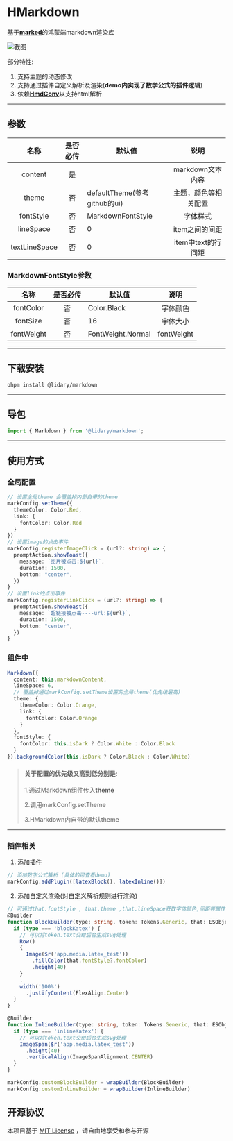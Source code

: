 # HMarkdown

基于[**marked**](https://github.com/markedjs/marked)的鸿蒙端markdown渲染库

![截图](https://github.com/lidary-byte/HMarkdown/blob/main/screen/image2.gif)

部分特性:

1. 支持主题的动态修改
2. 支持通过插件自定义解析及渲染(**demo内实现了数学公式的插件逻辑**)
3. 依赖[**HmdConv**](https://ohpm.openharmony.cn/#/cn/detail/@rv%2Fhmd-conv)以支持html解析
---

## 参数

|      名称       | 是否必传 | 默认值                     |      说明       |
|:-------------:|:----:|-------------------------|:-------------:|
|    content    |  是   |                         | markdown文本内容  |
|     theme     |  否   | defaultTheme(参考github的ui) |  主题，颜色等相关配置   | 
|   fontStyle   |  否   | MarkdownFontStyle       |     字体样式      | 
|   lineSpace   |  否   | 0                       |   item之间的间距   | 
| textLineSpace |  否   | 0                       | item中text的行间距 | 

### MarkdownFontStyle参数

|      名称       | 是否必传 | 默认值        |      说明       |
|:-------------:|:----:|------------|:-------------:|
|   fontColor   |  否   | Color.Black |     字体颜色      |
|   fontSize    |  否   | 16         |     字体大小      | 
|   fontWeight   |  否   |    FontWeight.Normal        |     fontWeight      | 


---

## 下载安装

```
ohpm install @lidary/markdown
```

---

## 导包

```typescript
import { Markdown } from '@lidary/markdown';
```

---

## 使用方式

### 全局配置

```typescript
// 设置全局theme 会覆盖掉内部自带的theme
markConfig.setTheme({
  themeColor: Color.Red,
  link: {
    fontColor: Color.Red
  }
})
// 设置image的点击事件
markConfig.registerImageClick = (url?: string) => {
  promptAction.showToast({
    message: `图片被点击:${url}`,
    duration: 1500,
    bottom: "center",
  })
}
// 设置link的点击事件
markConfig.registerLinkClick = (url?: string) => {
  promptAction.showToast({
    message: `超链接被点击----url:${url}`,
    duration: 1500,
    bottom: "center",
  })
}
```

### 组件中

```typescript
Markdown({
  content: this.markdownContent,
  lineSpace: 6,
  // 覆盖掉通过markConfig.setTheme设置的全局theme(优先级最高)
  theme: {
    themeColor: Color.Orange,
    link: {
      fontColor: Color.Orange
    }
  },
  fontStyle: {
    fontColor: this.isDark ? Color.White : Color.Black
  }
}).backgroundColor(this.isDark ? Color.Black : Color.White)
```

> #### 关于配置的优先级又高到低分别是:
>
> 1.通过Markdown组件传入**theme**
>
>  2.调用markConfig.setTheme
>
>  3.HMarkdown内自带的默认theme

---

### 插件相关

1. 添加插件

```typescript
// 添加数学公式解析 (具体的可查看demo)
markConfig.addPlugin([latexBlock(), latexInline()])
```

2. 添加自定义渲染(对自定义解析规则进行渲染)

```typescript
// 可通过that.fontStyle , that.theme ,that.lineSpace获取字体颜色,间距等属性
@Builder
function BlockBuilder(type: string, token: Tokens.Generic, that: ESObject) {
  if (type === 'blockKatex') {
    // 可以将token.text交给后台生成svg处理
    Row()
    {
      Image($r('app.media.latex_test'))
        .fillColor(that.fontStyle?.fontColor)
        .height(40)
    }
    .
    width('100%')
      .justifyContent(FlexAlign.Center)
  }
}

@Builder
function InlineBuilder(type: string, token: Tokens.Generic, that: ESObject) {
  if (type === 'inlineKatex') {
    // 可以将token.text交给后台生成svg处理
    ImageSpan($r('app.media.latex_test'))
      .height(40)
      .verticalAlign(ImageSpanAlignment.CENTER)
  }
}

markConfig.customBlockBuilder = wrapBuilder(BlockBuilder)
markConfig.customInlineBuilder = wrapBuilder(InlineBuilder)
```

## 开源协议

本项目基于 [MIT License](https://gitee.com/daryl_code/HMarkdown/blob/main/Markdown/LICENSE) ，请自由地享受和参与开源